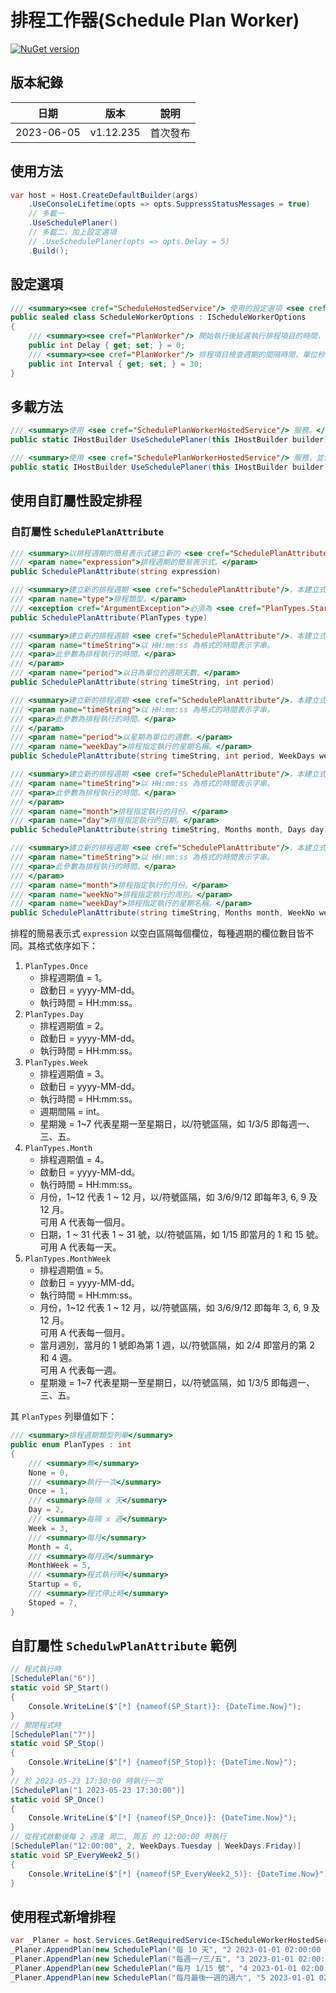 ﻿# 排程工作器(Schedule Plan Worker)
[![NuGet version](https://badge.fury.io/nu/CJF.Schedule.svg)](https://badge.fury.io/nu/CJF.Schedule)


## 版本紀錄
|日期|版本|說明|
|----|----|----|
|2023-06-05|v1.12.235|首次發布

## 使用方法
```C#
var host = Host.CreateDefaultBuilder(args)
    .UseConsoleLifetime(opts => opts.SuppressStatusMessages = true)
    // 多載一
    .UseSchedulePlaner()
    // 多載二，加上設定選項
    // .UseSchedulePlaner(opts => opts.Delay = 5)
    .Build();
```

## 設定選項
```C#
/// <summary><see cref="ScheduleHostedService"/> 使用的設定選項 <see cref="ScheduleWorkerOptions"/>。</summary>
public sealed class ScheduleWorkerOptions : IScheduleWorkerOptions
{
    /// <summary><see cref="PlanWorker"/> 開始執行後延遲執行排程項目的時間，單位秒。</summary>
    public int Delay { get; set; } = 0;
    /// <summary><see cref="PlanWorker"/> 排程項目檢查週期的間隔時間，單位秒。</summary>
    public int Interval { get; set; } = 30;
}

```

## 多載方法
```C#
/// <summary>使用 <see cref="SchedulePlanWorkerHostedService"/> 服務。</summary>
public static IHostBuilder UseSchedulePlaner(this IHostBuilder builder)

/// <summary>使用 <see cref="SchedulePlanWorkerHostedService"/> 服務，並使用 <see cref="Action" />&lt;<see cref="ScheduleWorkerOptions"/>&gt; 進行設定。</summary>
public static IHostBuilder UseSchedulePlaner(this IHostBuilder builder, Action<ScheduleWorkerOptions> options)
```

## 使用自訂屬性設定排程
### 自訂屬性 `SchedulePlanAttribute`
```C#
/// <summary>以排程週期的簡易表示式建立新的 <see cref="SchedulePlanAttribute"/>。</summary>
/// <param name="expression">排程週期的簡易表示式。</param>
public SchedulePlanAttribute(string expression)

/// <summary>建立新的排程週期 <see cref="SchedulePlanAttribute"/>，本建立式適用於 <see cref="IPlanWorker"/> 開始執行(<see cref="PlanTypes.Startup"/>)與結束執行(<see cref="PlanTypes.Stoped"/>)的排程。</summary>
/// <param name="type">排程類型。</param>
/// <exception cref="ArgumentException">必須為 <see cref="PlanTypes.Startup"/> 或 <see cref="PlanTypes.Stoped"/>。</exception>
public SchedulePlanAttribute(PlanTypes type)

/// <summary>建立新的排程週期 <see cref="SchedulePlanAttribute"/>，本建立式適用於指定以日(<see cref="PlanTypes.Day"/>)為單位，週期執行的排程。</summary>
/// <param name="timeString">以 HH:mm:ss 為格式的時間表示字串。
/// <para>此參數為排程執行的時間。</para>
/// </param>
/// <param name="period">以日為單位的週期天數。</param>
public SchedulePlanAttribute(string timeString, int period)

/// <summary>建立新的排程週期 <see cref="SchedulePlanAttribute"/>，本建立式適用於指定以星期(<see cref="PlanTypes.Week"/>)為單位，週期執行的排程。</summary>
/// <param name="timeString">以 HH:mm:ss 為格式的時間表示字串。
/// <para>此參數為排程執行的時間。</para>
/// </param>
/// <param name="period">以星期為單位的週數。</param>
/// <param name="weekDay">排程指定執行的星期名稱。</param>
public SchedulePlanAttribute(string timeString, int period, WeekDays weekDay)

/// <summary>建立新的排程週期 <see cref="SchedulePlanAttribute"/>，本建立式適用於指定以月(<see cref="PlanTypes.Month"/>)為單位，週期執行的排程。</summary>
/// <param name="timeString">以 HH:mm:ss 為格式的時間表示字串。
/// <para>此參數為排程執行的時間。</para>
/// </param>
/// <param name="month">排程指定執行的月份。</param>
/// <param name="day">排程指定執行的日期。</param>
public SchedulePlanAttribute(string timeString, Months month, Days day)

/// <summary>建立新的排程週期 <see cref="SchedulePlanAttribute"/>，本建立式適用於指定以月週(<see cref="PlanTypes.MonthWeek"/>)為單位，週期執行的排程。</summary>
/// <param name="timeString">以 HH:mm:ss 為格式的時間表示字串。
/// <para>此參數為排程執行的時間。</para>
/// </param>
/// <param name="month">排程指定執行的月份。</param>
/// <param name="weekNo">排程指定執行的周別。</param>
/// <param name="weekDay">排程指定執行的星期名稱。</param>
public SchedulePlanAttribute(string timeString, Months month, WeekNo weekNo, WeekDays weekDay)
```

排程的簡易表示式 `expression` 以空白區隔每個欄位，每種週期的欄位數目皆不同。其格式依序如下：
1. `PlanTypes.Once`
    * 排程週期值 = 1。
    * 啟動日 = yyyy-MM-dd。
    * 執行時間 = HH:mm:ss。
2. `PlanTypes.Day`
    * 排程週期值 = 2。
    * 啟動日 = yyyy-MM-dd。
    * 執行時間 = HH:mm:ss。
3. `PlanTypes.Week`
    * 排程週期值 = 3。
    * 啟動日 = yyyy-MM-dd。
    * 執行時間 = HH:mm:ss。
    * 週期間隔 = int。
    * 星期幾 = 1~7 代表星期一至星期日，以/符號區隔，如 1/3/5 即每週一、三、五。
4. `PlanTypes.Month`
    * 排程週期值 = 4。
    * 啟動日 = yyyy-MM-dd。
    * 執行時間 = HH:mm:ss。
    * 月份，1~12 代表 1 ~ 12 月，以/符號區隔，如 3/6/9/12 即每年3, 6, 9 及 12 月。<br>可用 A 代表每一個月。
    * 日期，1 ~ 31 代表 1 ~ 31 號，以/符號區隔，如 1/15 即當月的 1 和 15 號。<br>可用 A 代表每一天。
5. `PlanTypes.MonthWeek`
    * 排程週期值 = 5。
    * 啟動日 = yyyy-MM-dd。
    * 執行時間 = HH:mm:ss。
    * 月份，1~12 代表 1 ~ 12 月，以/符號區隔，如 3/6/9/12 即每年 3, 6, 9 及 12 月。<br>可用 A 代表每一個月。
    * 當月週別，當月的 1 號即為第 1 週，以/符號區隔，如 2/4 即當月的第 2 和 4 週。<br>可用 A 代表每一週。
    * 星期幾 = 1~7 代表星期一至星期日，以/符號區隔，如 1/3/5 即每週一、三、五。


其 `PlanTypes`  列舉值如下：
```C#
/// <summary>排程週期類型列舉</summary>
public enum PlanTypes : int
{
    /// <summary>無</summary>
    None = 0,
    /// <summary>執行一次</summary>
    Once = 1,
    /// <summary>每隔 x 天</summary>
    Day = 2,
    /// <summary>每隔 x 週</summary>
    Week = 3,
    /// <summary>每月</summary>
    Month = 4,
    /// <summary>每月週</summary>
    MonthWeek = 5,
    /// <summary>程式執行時</summary>
    Startup = 6,
    /// <summary>程式停止時</summary>
    Stoped = 7,
}
```


## 自訂屬性 `SchedulwPlanAttribute` 範例
```C#
// 程式執行時
[SchedulePlan("6")]
static void SP_Start()
{
    Console.WriteLine($"[*] {nameof(SP_Start)}: {DateTime.Now}");
}
// 關閉程式時
[SchedulePlan("7")]
static void SP_Stop()
{
    Console.WriteLine($"[*] {nameof(SP_Stop)}: {DateTime.Now}");
}
// 於 2023-05-23 17:30:00 時執行一次
[SchedulePlan("1 2023-05-23 17:30:00")]
static void SP_Once()
{
    Console.WriteLine($"[*] {nameof(SP_Once)}: {DateTime.Now}");
}
// 從程式啟動後每 2 週逢 周二, 周五 的 12:00:00 時執行
[SchedulePlan("12:00:00", 2, WeekDays.Tuesday | WeekDays.Friday)]
static void SP_EveryWeek2_5()
{
    Console.WriteLine($"[*] {nameof(SP_EveryWeek2_5)}: {DateTime.Now}");
}
```

## 使用程式新增排程
```C#
var _Planer = host.Services.GetRequiredService<IScheduleWorkerHostedService>().PlanWorker;
_Planer.AppendPlan(new SchedulePlan("每 10 天", "2 2023-01-01 02:00:00 10", () => Console.WriteLine("從 2023-01-01 起每 10 天的 02:00:00 執行")));
_Planer.AppendPlan(new SchedulePlan("每週一/三/五", "3 2023-01-01 02:00:00 1 1/3/5", () => Console.WriteLine("從 2023-01-01 起每週一/三/五的 02:00:00 執行")));
_Planer.AppendPlan(new SchedulePlan("每月 1/15 號", "4 2023-01-01 02:00:00 A 1/15", () => Console.WriteLine("從 2023-01-01 起每月 1/15 號的 02:00:00 執行")));
_Planer.AppendPlan(new SchedulePlan("每月最後一週的週六", "5 2023-01-01 02:00:00 A L 6", () => Console.Write("從 2023-01-01 起每月最後一週的週六的 02:00:00 執行")));
```